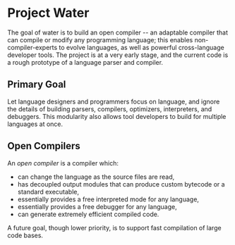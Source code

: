 # Project Water

The goal of water is to build an open compiler -- an adaptable compiler that can
compile or modify any programming language; this enables non-compiler-experts
to evolve languages, as well as powerful cross-language developer tools.
The project is at a very early stage, and the current code is a rough
prototype of a language parser and compiler.

## Primary Goal

Let language designers and programmers focus on language, and ignore the
details of building parsers, compilers, optimizers, interpreters, and
debuggers. This modularity also allows tool developers to build for
multiple languages at once.

## Open Compilers

An *open compiler* is a compiler which:

* can change the language as the source files are read,
* has decoupled output modules that can produce custom bytecode or a standard
  executable,
* essentially provides a free interpreted mode for any language,
* essentially provides a free debugger for any language,
* can generate extremely efficient compiled code.

A future goal, though lower priority, is to support fast compilation of
large code bases.


